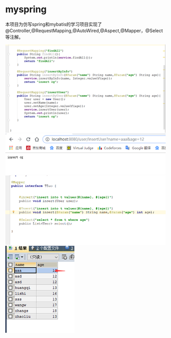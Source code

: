 # myspring
本项目为仿写spring和mybatis的学习项目实现了@Controller,@RequestMapping,@AutoWired,@Aspect,@Mapper，@Select等注解。

![Alt text](https://github.com/lzz513/myspring/blob/master/images/1.png)
![Alt text](https://github.com/lzz513/myspring/blob/master/images/2.png)
![Alt text](https://github.com/lzz513/myspring/blob/master/images/3.png)
![Alt text](https://github.com/lzz513/myspring/blob/master/images/4.png)



